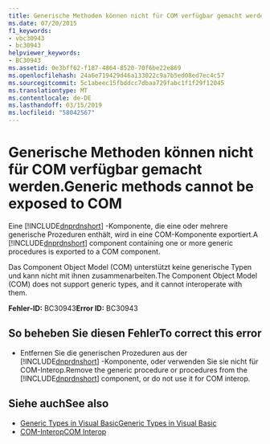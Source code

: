 ```yaml
---
title: Generische Methoden können nicht für COM verfügbar gemacht werden.
ms.date: 07/20/2015
f1_keywords:
- vbc30943
- bc30943
helpviewer_keywords:
- BC30943
ms.assetid: 0e3bff62-f187-4864-8520-70f6be22e869
ms.openlocfilehash: 24a6e719429d46a133022c9a7b5ed08ed7ec4c57
ms.sourcegitcommit: 5c1abeec15fbddcc7dbaa729fabc1f1f29f12045
ms.translationtype: MT
ms.contentlocale: de-DE
ms.lasthandoff: 03/15/2019
ms.locfileid: "58042567"
---
```

# <a name="generic-methods-cannot-be-exposed-to-com"></a><span data-ttu-id="38ca5-102">Generische Methoden können nicht für COM verfügbar gemacht werden.</span><span class="sxs-lookup"><span data-stu-id="38ca5-102">Generic methods cannot be exposed to COM</span></span>
<span data-ttu-id="38ca5-103">Eine [!INCLUDE[dnprdnshort](~/includes/dnprdnshort-md.md)] -Komponente, die eine oder mehrere generische Prozeduren enthält, wird in eine COM-Komponente exportiert.</span><span class="sxs-lookup"><span data-stu-id="38ca5-103">A [!INCLUDE[dnprdnshort](~/includes/dnprdnshort-md.md)] component containing one or more generic procedures is exported to a COM component.</span></span>  
  
 <span data-ttu-id="38ca5-104">Das Component Object Model (COM) unterstützt keine generische Typen und kann nicht mit ihnen zusammenarbeiten.</span><span class="sxs-lookup"><span data-stu-id="38ca5-104">The Component Object Model (COM) does not support generic types, and it cannot interoperate with them.</span></span>  
  
 <span data-ttu-id="38ca5-105">**Fehler-ID:** BC30943</span><span class="sxs-lookup"><span data-stu-id="38ca5-105">**Error ID:** BC30943</span></span>  
  
## <a name="to-correct-this-error"></a><span data-ttu-id="38ca5-106">So beheben Sie diesen Fehler</span><span class="sxs-lookup"><span data-stu-id="38ca5-106">To correct this error</span></span>  
  
-   <span data-ttu-id="38ca5-107">Entfernen Sie die generischen Prozeduren aus der [!INCLUDE[dnprdnshort](~/includes/dnprdnshort-md.md)] -Komponente, oder verwenden Sie sie nicht für COM-Interop.</span><span class="sxs-lookup"><span data-stu-id="38ca5-107">Remove the generic procedure or procedures from the [!INCLUDE[dnprdnshort](~/includes/dnprdnshort-md.md)] component, or do not use it for COM interop.</span></span>  
  
## <a name="see-also"></a><span data-ttu-id="38ca5-108">Siehe auch</span><span class="sxs-lookup"><span data-stu-id="38ca5-108">See also</span></span>

- [<span data-ttu-id="38ca5-109">Generic Types in Visual Basic</span><span class="sxs-lookup"><span data-stu-id="38ca5-109">Generic Types in Visual Basic</span></span>](../../visual-basic/programming-guide/language-features/data-types/generic-types.md)
- [<span data-ttu-id="38ca5-110">COM-Interop</span><span class="sxs-lookup"><span data-stu-id="38ca5-110">COM Interop</span></span>](../../visual-basic/programming-guide/com-interop/index.md)
